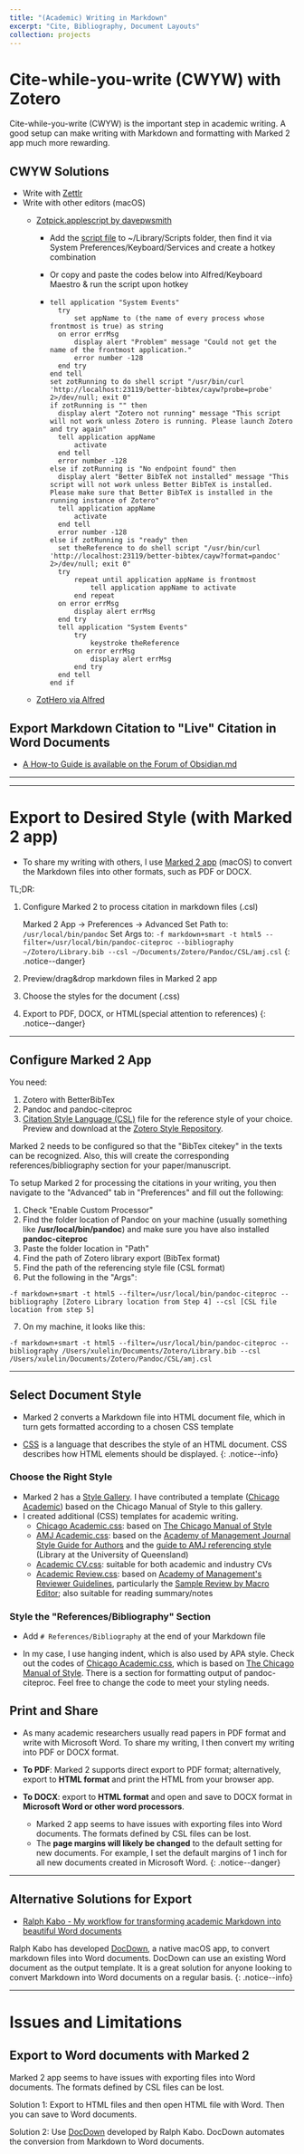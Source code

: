 ```yaml
---
title: "(Academic) Writing in Markdown"
excerpt: "Cite, Bibliography, Document Layouts"
collection: projects
---
```



# Cite-while-you-write (CWYW) with Zotero

Cite-while-you-write (CWYW) is the important step in academic writing. A good setup can make writing with Markdown and formatting with Marked 2 app much more rewarding.



## CWYW Solutions

- Write with [Zettlr](https://www.zettlr.com/)
- Write with other editors (macOS)
  - [Zotpick.applescript by davepwsmith](https://davepwsmith.github.io/academic-scrivener-howto/)

    - Add the [script file](https://github.com/davepwsmith/zotpick-applescript/blob/master/zotpick-pandoc.applescript) to ~/Library/Scripts folder, then find it via System Preferences/Keyboard/Services and create a hotkey combination

    - Or copy and paste the codes below into Alfred/Keyboard Maestro & run the script upon hotkey

    - ```applescript
      tell application "System Events"
      	try
      		set appName to (the name of every process whose frontmost is true) as string
      	on error errMsg
      		display alert "Problem" message "Could not get the name of the frontmost application."
      		error number -128
      	end try
      end tell
      set zotRunning to do shell script "/usr/bin/curl 'http://localhost:23119/better-bibtex/cayw?probe=probe' 2>/dev/null; exit 0"
      if zotRunning is "" then
      	display alert "Zotero not running" message "This script will not work unless Zotero is running. Please launch Zotero and try again"
      	tell application appName
      		activate
      	end tell
      	error number -128
      else if zotRunning is "No endpoint found" then
      	display alert "Better BibTeX not installed" message "This script will not work unless Better BibTeX is installed. Please make sure that Better BibTeX is installed in the running instance of Zotero"
      	tell application appName
      		activate
      	end tell
      	error number -128
      else if zotRunning is "ready" then
      	set theReference to do shell script "/usr/bin/curl 'http://localhost:23119/better-bibtex/cayw?format=pandoc' 2>/dev/null; exit 0"
      	try
      		repeat until application appName is frontmost
      			tell application appName to activate
      		end repeat
      	on error errMsg
      		display alert errMsg
      	end try
      	tell application "System Events"
      		try
      			keystroke theReference
      		on error errMsg
      			display alert errMsg
      		end try
      	end tell
      end if

      ```

  - [ZotHero via Alfred](https://github.com/deanishe/zothero)

## Export Markdown Citation to "Live" Citation in Word Documents

- [A How-to Guide is available on the Forum of Obsidian.md](https://forum.obsidian.md/t/new-plugin-citations-with-zotero/9793/80?u=linxule)


------

------



# Export to Desired Style (with Marked 2 app)

- To share my writing with others, I use [Marked 2 app](https://marked2app.com/) (macOS) to convert the Markdown files into other formats, such as PDF or DOCX.

TL;DR:

1. Configure Marked 2 to process citation in markdown files (.csl)

   Marked 2 App -> Preferences -> Advanced
   Set Path to:
   ```/usr/local/bin/pandoc```
   Set Args to:
   ```-f markdown+smart -t html5 --filter=/usr/local/bin/pandoc-citeproc --bibliography ~/Zotero/Library.bib --csl ~/Documents/Zotero/Pandoc/CSL/amj.csl```
   {: .notice--danger}

2. Preview/drag&drop markdown files in Marked 2 app

3. Choose the styles for the document (.css)

4. Export to PDF, DOCX, or HTML(special attention to references)
    {: .notice--danger}



------



## Configure Marked 2 App

You need:

1. Zotero with BetterBibTex
2. Pandoc and pandoc-citeproc
3. [Citation Style Language (CSL)](https://citationstyles.org/) file for the reference style of your choice. Preview and download at the [Zotero Style Repository](https://www.zotero.org/styles).   

Marked 2 needs to be configured so that the "BibTex citekey" in the texts can be recognized. Also, this will create the corresponding references/bibliography section for your paper/manuscript.

To setup Marked 2 for processing the citations in your writing, you then navigate to the "Advanced" tab in "Preferences" and fill out the following:


1. Check "Enable Custom Processor"
2. Find the folder location of Pandoc on your machine (usually something like **/usr/local/bin/pandoc**) and make sure you have also installed **pandoc-citeproc**
3. Paste the folder location in "Path"
4. Find the path of Zotero library export (BibTex format)
5. Find the path of the referencing style file (CSL format)  
6. Put the following in the "Args":

```-f markdown+smart -t html5 --filter=/usr/local/bin/pandoc-citeproc --bibliography [Zotero Library location from Step 4] --csl [CSL file location from step 5]```

7. On my machine, it looks like this:

```-f markdown+smart -t html5 --filter=/usr/local/bin/pandoc-citeproc --bibliography /Users/xulelin/Documents/Zotero/Library.bib --csl /Users/xulelin/Documents/Zotero/Pandoc/CSL/amj.csl```



------



## Select Document Style

- Marked 2 converts a Markdown file into HTML document file, which in turn gets formatted according to a chosen CSS template

- [CSS](https://www.w3schools.com/css/default.asp) is a language that describes the style of an HTML document. CSS describes how HTML elements should be displayed.
  {: .notice--info}



###  Choose the Right Style

- Marked 2 has a [Style Gallery](https://marked2app.com/styles/#). I have contributed a template ([Chicago Academic](https://marked2app.com/styles/preview#Chicago%20Academic)) based on the Chicago Manual of Style to this gallery.
- I created additional (CSS) templates for academic writing.
  - [Chicago Academic.css](https://linxule.github.io/files/css/chicago-academic.css): based on [The Chicago Manual of Style](https://www.chicagomanualofstyle.org/home.html)
  - [AMJ Academic.css](https://linxule.github.io/files/css/amj-academic.css): based on the [Academy of Management Journal Style Guide for Authors](http://aom.org/publications/amj/styleguide/) and the [guide to AMJ referencing style](https://guides.library.uq.edu.au/amj-version-for-printing) (Library at the University of Queensland)
  - [Academic CV.css](https://linxule.github.io/files/css/academic-cv.css): suitable for both academic and industry CVs
  - [Academic Review.css](https://linxule.github.io/files/css/academic-review.css): based on [Academy of Management's Reviewer Guidelines](http://aom.org/annualmeeting/reviewerguidelines/), particularly the [Sample Review by Macro Editor](https://aom.org/uploadedFiles/Publications/AMJ/ReviewsbyMacroEditors.pdf); also suitable for reading summary/notes



### Style the "References/Bibliography" Section

- Add `# References/Bibliography` at the end of your Markdown file

- In my case, I use hanging indent, which is also used by APA style. Check out the codes of [Chicago Academic.css](https://linxule.github.io/files/css/chicago-academic.css), which is based on [The Chicago Manual of Style](https://www.chicagomanualofstyle.org/home.html). There is a section for formatting output of pandoc-citeproc. Feel free to change the code to meet your styling needs.





## Print and Share

- As many academic researchers usually read papers in PDF format and write with Microsoft Word. To share my writing, I then convert my writing into PDF or DOCX format.

- **To PDF**: Marked 2 supports direct export to PDF format; alternatively, export to **HTML format** and print the HTML from your browser app.

- **To DOCX**: export to **HTML format** and open and save to DOCX format in **Microsoft Word or other word processors**.

  - Marked 2 app seems to have issues with exporting files into Word documents. The formats defined by CSL files can be lost.
  - The **page margins will likely be changed** to the default setting for new documents. For example, I set the default margins of 1 inch for all new documents created in Microsoft Word. {: .notice--danger}



***


## Alternative Solutions for Export

- [Ralph Kabo - My workflow for transforming academic Markdown into beautiful Word documents](https://raphaelkabo.com/blog/posts/markdown-to-word/)

Ralph Kabo has developed [DocDown](https://raphaelkabo.com/blog/posts/introducing-docdown/), a native macOS app, to convert markdown files into Word documents. DocDown can use an existing Word document as the output template. It is a great solution for anyone looking to convert Markdown into Word documents on a regular basis.
{: .notice--info}



------



# Issues and Limitations

## Export to Word documents with Marked 2
Marked 2 app seems to have issues with exporting files into Word documents. The formats defined by CSL files can be lost.

Solution 1: Export to HTML files and then open HTML file with Word. Then you can save to Word documents.

Solution 2: Use [DocDown](https://raphaelkabo.com/blog/posts/introducing-docdown/) developed by Ralph Kabo. DocDown automates the conversion from Markdown to Word documents.
